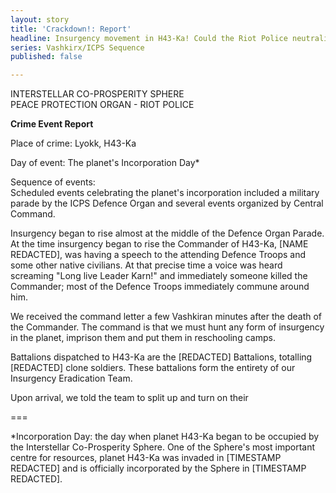 ```yaml
---
layout: story
title: 'Crackdown!: Report'
headline: Insurgency movement in H43-Ka! Could the Riot Police neutralize them?
series: Vashkirx/ICPS Sequence
published: false

---
```

INTERSTELLAR CO-PROSPERITY SPHERE  
PEACE PROTECTION ORGAN - RIOT POLICE

**Crime Event Report**

Place of crime: Lyokk, H43-Ka

Day of event: The planet's Incorporation Day*

Sequence of events:  
Scheduled events celebrating the planet's incorporation included a military parade by the ICPS Defence Organ and several events organized by Central Command.

Insurgency began to rise almost at the middle of the Defence Organ Parade. At the time insurgency began to rise the Commander of H43-Ka, \[NAME REDACTED\], was having a speech to the attending Defence Troops and some other native civilians. At that precise time a voice was heard screaming "Long live Leader Karn!" and immediately someone killed the Commander; most of the Defence Troops immediately commune around him.

We received the command letter a few Vashkiran minutes after the death of the Commander. The command is that we must hunt any form of insurgency in the planet, imprison them and put them in reschooling camps.

Battalions dispatched to H43-Ka are the \[REDACTED\] Battalions, totalling \[REDACTED\] clone soldiers. These battalions form the entirety of our Insurgency Eradication Team.

Upon arrival, we told the team to split up and turn on their 

===

\*Incorporation Day: the day when planet H43-Ka began to be occupied by the Interstellar Co-Prosperity Sphere. One of the Sphere's most important centre for resources, planet H43-Ka was invaded in \[TIMESTAMP REDACTED\] and is officially incorporated by the Sphere in \[TIMESTAMP REDACTED\].